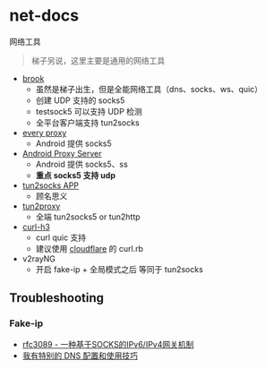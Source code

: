 # net-docs
网络工具

> 梯子另说，这里主要是通用的网络工具

- [brook](https://github.com/txthinking/brook)
  - 虽然是梯子出生，但是全能网络工具（dns、socks、ws、quic）
  - 创建 UDP 支持的 socks5
  - testsock5 可以支持 UDP 检测
  - 全平台客户端支持 tun2socks
- [every proxy](https://play.google.com/store/apps/details?id=com.gorillasoftware.everyproxy&hl=en_US)
  - Android 提供 socks5
- [Android Proxy Server](https://play.google.com/store/apps/details?id=cn.adonet.proxyevery&hl=en_US)
  - Android 提供 socks5、ss
  - **重点 socks5 支持 udp**
- [tun2socks APP](https://play.google.com/store/apps/details?id=com.elseplus.tun2socks&hl=en_US)
  - 顾名思义
- [tun2proxy](https://github.com/tun2proxy/tun2proxy)
  - 全端 tun2socks5 or tun2http
- [curl-h3](https://gist.github.com/sinwoobang/c83af540a2df8b149a59007e5f5814ec)
  - curl quic 支持
  - 建议使用 [cloudflare](https://dev.to/gjrdiesel/installing-curl-with-http3-on-macos-2di2) 的 curl.rb
- v2rayNG
  - 开启 fake-ip + 全局模式之后 等同于 tun2socks

## Troubleshooting

### Fake-ip
- [rfc3089 - 一种基于SOCKS的IPv6/IPv4网关机制](https://rfc2cn.com/rfc3089.html)
- [我有特别的 DNS 配置和使用技巧](https://blog.skk.moe/post/i-have-my-unique-dns-setup/)
